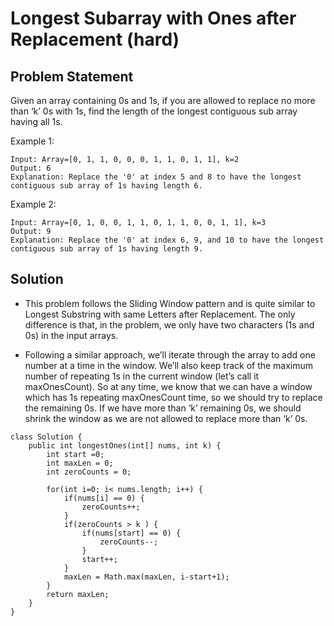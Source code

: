 # Longest Subarray with Ones after Replacement (hard)

## Problem Statement
Given an array containing 0s and 1s, if you are allowed to replace no more than ‘k’ 0s with 1s, find the length of the longest contiguous sub array having all 1s.

Example 1:
```
Input: Array=[0, 1, 1, 0, 0, 0, 1, 1, 0, 1, 1], k=2
Output: 6
Explanation: Replace the '0' at index 5 and 8 to have the longest contiguous sub array of 1s having length 6.
```
Example 2:
```
Input: Array=[0, 1, 0, 0, 1, 1, 0, 1, 1, 0, 0, 1, 1], k=3
Output: 9
Explanation: Replace the '0' at index 6, 9, and 10 to have the longest contiguous sub array of 1s having length 9.
```

## Solution
- This problem follows the Sliding Window pattern and is quite similar to Longest Substring with same Letters after Replacement. The only difference is that, in the problem, we only have two characters (1s and 0s) in the input arrays.

- Following a similar approach, we’ll iterate through the array to add one number at a time in the window. We’ll also keep track of the maximum number of repeating 1s in the current window (let’s call it maxOnesCount). So at any time, we know that we can have a window which has 1s repeating maxOnesCount time, so we should try to replace the remaining 0s. If we have more than ‘k’ remaining 0s, we should shrink the window as we are not allowed to replace more than ‘k’ 0s.

```
class Solution {
    public int longestOnes(int[] nums, int k) {
        int start =0;
        int maxLen = 0;
        int zeroCounts = 0;
        
        for(int i=0; i< nums.length; i++) {
            if(nums[i] == 0) {
                zeroCounts++;
            }
            if(zeroCounts > k ) {
                if(nums[start] == 0) {
                    zeroCounts--;
                }
                start++;
            }
            maxLen = Math.max(maxLen, i-start+1);
        }
        return maxLen;
    }
}
```